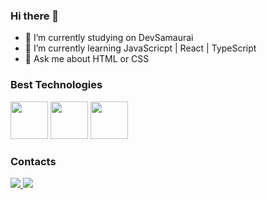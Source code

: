 ### Hi there 👋

- 🔭 I’m currently studying on DevSamaurai
- 🌱 I’m currently learning JavaScricpt | React | TypeScript
- 💬 Ask me about HTML or CSS

### Best Technologies

<div>
  <img src="https://cdn.jsdelivr.net/gh/devicons/devicon/icons/javascript/javascript-original.svg" width="60" />
  <img src="https://cdn.jsdelivr.net/gh/devicons/devicon/icons/typescript/typescript-original.svg" width="60" />
  <img src="https://cdn.jsdelivr.net/gh/devicons/devicon/icons/react/react-original.svg" width="60" />
</div>  

### Contacts

<div>
  <a href="https://www.instagram.com/ronnald.santos_/">
    <img src="https://img.shields.io/badge/Instagram-E4405F?style=for-the-badge&logo=instagram&logoColor=white">
  </a>
  
   <a href="https://www.linkedin.com/in/ronnald-santos/">
    <img src="https://img.shields.io/badge/LinkedIn-0077B5?style=for-the-badge&logo=linkedin&logoColor=white">
  </a>
</div>
          
          

